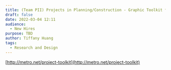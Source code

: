 ```yaml
---
title: (Team PII) Projects in Planning/Construction - Graphic Toolkit for Partners
draft: false
date: 2022-03-04 12:11
audience:
  - New Hires
purpose: TBD
author: Tiffany Huang
tags:
  - Research and Design
---
```


[http://metro.net/project-toolkit](http://metro.net/project-toolkit)